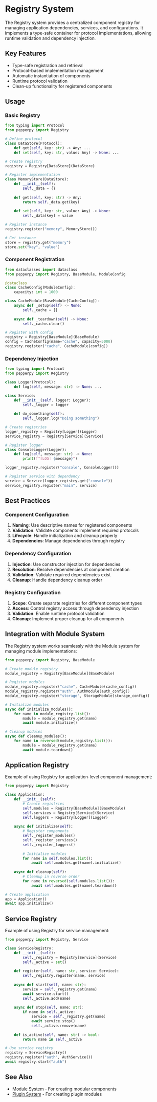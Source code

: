 # Registry System

The Registry system provides a centralized component registry for managing application dependencies, services, and configurations. It implements a type-safe container for protocol implementations, allowing runtime validation and dependency injection.

## Key Features

- Type-safe registration and retrieval
- Protocol-based implementation management
- Automatic instantiation of components
- Runtime protocol validation
- Clean-up functionality for registered components

## Usage

### Basic Registry

```python
from typing import Protocol
from pepperpy import Registry

# Define protocol
class DataStore(Protocol):
    def get(self, key: str) -> Any: ...
    def set(self, key: str, value: Any) -> None: ...

# Create registry
registry = Registry[DataStore](DataStore)

# Register implementation
class MemoryStore(DataStore):
    def __init__(self):
        self._data = {}
    
    def get(self, key: str) -> Any:
        return self._data.get(key)
    
    def set(self, key: str, value: Any) -> None:
        self._data[key] = value

# Register instance
registry.register("memory", MemoryStore())

# Get instance
store = registry.get("memory")
store.set("key", "value")
```

### Component Registration

```python
from dataclasses import dataclass
from pepperpy import Registry, BaseModule, ModuleConfig

@dataclass
class CacheConfig(ModuleConfig):
    capacity: int = 1000

class CacheModule(BaseModule[CacheConfig]):
    async def _setup(self) -> None:
        self._cache = {}
    
    async def _teardown(self) -> None:
        self._cache.clear()

# Register with config
registry = Registry[BaseModule](BaseModule)
config = CacheConfig(name="cache", capacity=5000)
registry.register("cache", CacheModule(config))
```

### Dependency Injection

```python
from typing import Protocol
from pepperpy import Registry

class Logger(Protocol):
    def log(self, message: str) -> None: ...

class Service:
    def __init__(self, logger: Logger):
        self._logger = logger
    
    def do_something(self):
        self._logger.log("Doing something")

# Create registries
logger_registry = Registry[Logger](Logger)
service_registry = Registry[Service](Service)

# Register logger
class ConsoleLogger(Logger):
    def log(self, message: str) -> None:
        print(f"[LOG] {message}")

logger_registry.register("console", ConsoleLogger())

# Register service with dependency
service = Service(logger_registry.get("console"))
service_registry.register("main", service)
```

## Best Practices

### Component Configuration

1. **Naming**: Use descriptive names for registered components
2. **Validation**: Validate components implement required protocols
3. **Lifecycle**: Handle initialization and cleanup properly
4. **Dependencies**: Manage dependencies through registry

### Dependency Configuration

1. **Injection**: Use constructor injection for dependencies
2. **Resolution**: Resolve dependencies at component creation
3. **Validation**: Validate required dependencies exist
4. **Cleanup**: Handle dependency cleanup order

### Registry Configuration

1. **Scope**: Create separate registries for different component types
2. **Access**: Control registry access through dependency injection
3. **Validation**: Enable runtime protocol validation
4. **Cleanup**: Implement proper cleanup for all components

## Integration with Module System

The Registry system works seamlessly with the Module system for managing module implementations:

```python
from pepperpy import Registry, BaseModule

# Create module registry
module_registry = Registry[BaseModule](BaseModule)

# Register modules
module_registry.register("cache", CacheModule(cache_config))
module_registry.register("auth", AuthModule(auth_config))
module_registry.register("storage", StorageModule(storage_config))

# Initialize modules
async def initialize_modules():
    for name in module_registry.list():
        module = module_registry.get(name)
        await module.initialize()

# Cleanup modules
async def cleanup_modules():
    for name in reversed(module_registry.list()):
        module = module_registry.get(name)
        await module.teardown()
```

## Application Registry

Example of using Registry for application-level component management:

```python
from pepperpy import Registry

class Application:
    def __init__(self):
        # Create registries
        self.modules = Registry[BaseModule](BaseModule)
        self.services = Registry[Service](Service)
        self.loggers = Registry[Logger](Logger)
    
    async def initialize(self):
        # Register components
        self._register_modules()
        self._register_services()
        self._register_loggers()
        
        # Initialize modules
        for name in self.modules.list():
            await self.modules.get(name).initialize()
    
    async def cleanup(self):
        # Cleanup in reverse order
        for name in reversed(self.modules.list()):
            await self.modules.get(name).teardown()

# Create application
app = Application()
await app.initialize()
```

## Service Registry

Example of using Registry for service management:

```python
from pepperpy import Registry, Service

class ServiceRegistry:
    def __init__(self):
        self._registry = Registry[Service](Service)
        self._active = set()
    
    def register(self, name: str, service: Service):
        self._registry.register(name, service)
    
    async def start(self, name: str):
        service = self._registry.get(name)
        await service.start()
        self._active.add(name)
    
    async def stop(self, name: str):
        if name in self._active:
            service = self._registry.get(name)
            await service.stop()
            self._active.remove(name)
    
    def is_active(self, name: str) -> bool:
        return name in self._active

# Use service registry
registry = ServiceRegistry()
registry.register("auth", AuthService())
await registry.start("auth")
```

## See Also

- [Module System](module.md) - For creating modular components
- [Plugin System](plugin.md) - For creating plugin modules
``` 